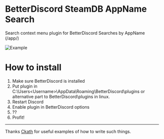 # BetterDiscord SteamDB AppName Search
Search context menu plugin for BetterDiscord
Searches by AppName (/app/)

![Example](https://i.imgur.com/N7IQ1kE.png)

# How to install
1. Make sure BetterDiscord is installed
2. Put plugin in C:\Users\<Username>\AppData\Roaming\BetterDiscord\plugins or alternative part to BetterDiscord\plugins in linux.
3. Restart Discord
4. Enable plugin in BetterDiscord options
5. ??
6. Profit!

---
Thanks [Ckath](https://github.com/Ckath) for useful examples of how to write such things.